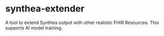 # synthea-extender
A tool to extend Synthea output with other realistic FHIR Resources.  This supports AI model training.
